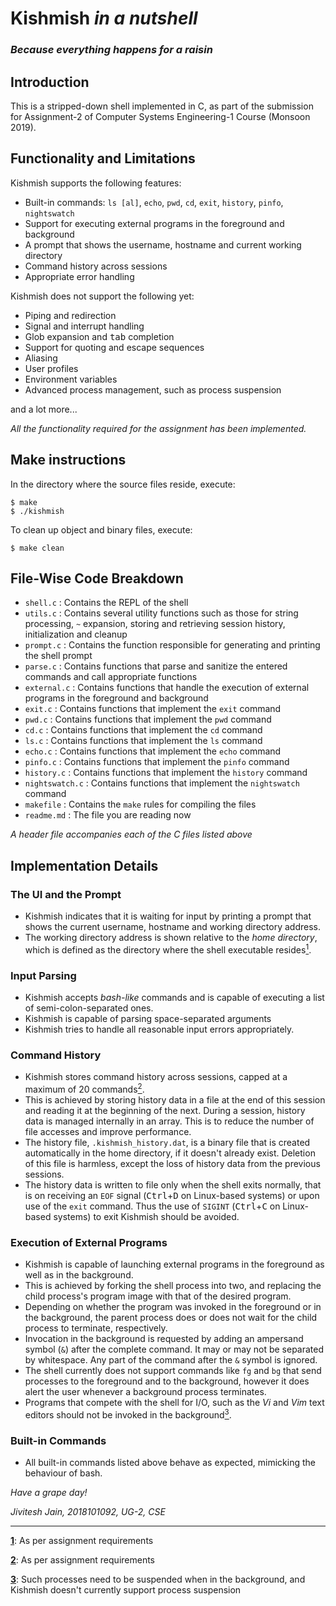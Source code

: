 # Kishmish *in a nutshell*
### *Because everything happens for a raisin*

## Introduction
This is a stripped-down shell implemented in C, as part of the submission for Assignment-2 of Computer Systems Engineering-1 Course (Monsoon 2019).

## Functionality and Limitations
Kishmish supports the following features:

- Built-in commands: `ls [al]`, `echo`, `pwd`, `cd`, `exit`, `history`, `pinfo`, `nightswatch`
- Support for executing external programs in the foreground and background
- A prompt that shows the username, hostname and current working directory
- Command history across sessions
- Appropriate error handling

Kishmish does not support the following yet:

- Piping and redirection
- Signal and interrupt handling
- Glob expansion and <kbd>tab</kbd> completion
- Support for quoting and escape sequences
- Aliasing
- User profiles
- Environment variables
- Advanced process management, such as process suspension

and a lot more...

*All the functionality required for the assignment has been implemented.*

## Make instructions

In the directory where the source files reside, execute:
```shell
$ make
$ ./kishmish
```

To clean up object and binary files, execute:
```shell
$ make clean
```

## File-Wise Code Breakdown

- `shell.c` : Contains the REPL of the shell
- `utils.c` : Contains several utility functions such as those for string processing, `~` expansion, storing and retrieving session history, initialization and cleanup
- `prompt.c` : Contains the function responsible for generating and printing the shell prompt
- `parse.c` : Contains functions that parse and sanitize the entered commands and call appropriate functions
- `external.c` : Contains functions that handle the execution of external programs in the foreground and background
- `exit.c` : Contains functions that implement the `exit` command
- `pwd.c` : Contains functions that implement the `pwd` command
- `cd.c` : Contains functions that implement the `cd` command
- `ls.c` : Contains functions that implement the `ls` command
- `echo.c` : Contains functions that implement the `echo` command
- `pinfo.c` : Contains functions that implement the `pinfo` command
- `history.c` : Contains functions that implement the `history` command
- `nightswatch.c` : Contains functions that implement the `nightswatch` command
- `makefile` : Contains the `make` rules for compiling the files
- `readme.md` : The file you are reading now

*A header file accompanies each of the C files listed above*

## Implementation Details

### The UI and the Prompt
- Kishmish indicates that it is waiting for input by printing a prompt that shows the current username, hostname and working directory address.
- The working directory address is shown relative to the *home directory*, which is defined as the directory where the shell executable resides<a id="note1" href="#foot1"><sup>1</sup></a>.

### Input Parsing
- Kishmish accepts *bash-like* commands and is capable of executing a list of semi-colon-separated ones.
- Kishmish is capable of parsing space-separated arguments
- Kishmish tries to handle all reasonable input errors appropriately.

### Command History
- Kishmish stores command history across sessions, capped at a maximum of 20 commands<a id="note2" href="#foot2"><sup>2</sup></a>.
- This is achieved by storing history data in a file at the end of this session and reading it at the beginning of the next. During a session, history data is managed internally in an array. This is to reduce the number of file accesses and improve performance.
- The history file, `.kishmish_history.dat`, is a binary file that is created automatically in the home directory, if it doesn't already exist. Deletion of this file is harmless, except the loss of history data from the previous sessions.
- The history data is written to file only when the shell exits normally, that is on receiving an `EOF` signal (<kbd>Ctrl</kbd>+<kbd>D</kbd> on Linux-based systems) or upon use of the `exit` command. Thus the use of `SIGINT` (<kbd>Ctrl</kbd>+<kbd>C</kbd> on Linux-based systems) to exit Kishmish should be avoided.

### Execution of External Programs
- Kishmish is capable of launching external programs in the foreground as well as in the background.
- This is achieved by forking the shell process into two, and replacing the child process's program image with that of the desired program.
- Depending on whether the program was invoked in the foreground or in the background, the parent process does or does not wait for the child process to terminate, respectively.
- Invocation in the background is requested by adding an ampersand symbol (`&`) after the complete command. It may or may not be separated by whitespace. Any part of the command after the `&` symbol is ignored.
- The shell currently does not support commands like `fg` and `bg` that send processes to the foreground and to the background, however it does alert the user whenever a background process terminates.
- Programs that compete with the shell for I/O, such as the *Vi* and *Vim* text editors should not be invoked in the background<a id="note3" href="#foot3"><sup>3</sup></a>.

### Built-in Commands
- All built-in commands listed above behave as expected, mimicking the behaviour of bash.

*Have a grape day!*

*Jivitesh Jain, 2018101092, UG-2, CSE*
___
<a id="foot1" href="#note1"><b>1</b></a>: As per assignment requirements

<a id="foot2" href="#note2"><b>2</b></a>: As per assignment requirements

<a id="foot3" href="#note3"><b>3</b></a>: Such processes need to be suspended when in the background, and Kishmish doesn't currently support process suspension